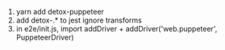 1. yarn add detox-puppeteer
1. add detox-.\* to jest ignore transforms
1. in e2e/init.js, import addDriver + addDriver('web.puppeteer', PuppeteerDriver)
